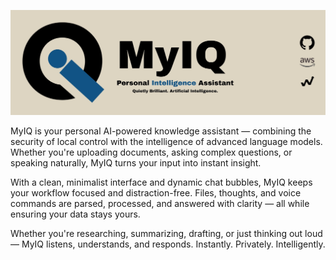 ![](https://raw.githubusercontent.com/boykowealth/MyIQ/main/icons/MyIQBanner.jpg)

MyIQ is your personal AI-powered knowledge assistant — combining the security of local control with the intelligence of advanced language models. Whether you're uploading documents, asking complex questions, or speaking naturally, MyIQ turns your input into instant insight.

With a clean, minimalist interface and dynamic chat bubbles, MyIQ keeps your workflow focused and distraction-free. Files, thoughts, and voice commands are parsed, processed, and answered with clarity — all while ensuring your data stays yours.

Whether you're researching, summarizing, drafting, or just thinking out loud — MyIQ listens, understands, and responds. Instantly. Privately. Intelligently.
